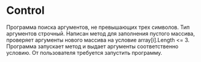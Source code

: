 # Control
Программа поиска аргументов, не превышающих трех символов. Тип аргументов строчный. 
Написан метод для заполнения пустого массива, проверяет аргументы нового массива на условие array[i].Length <= 3. 
Программа запускает метод и выдает аргументы соответственно условию.
От пользователя требуется запустить программу.

